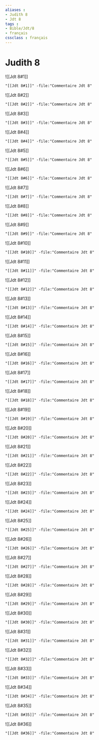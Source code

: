 ```yaml
---
aliases : 
- Judith 8
- Jdt 8
tags : 
- Bible/Jdt/8
- français
cssclass : français
---
```


# Judith 8

![[Jdt 8#1]]

```query
"[[Jdt 8#1]]" -file:"Commentaire Jdt 8"
```

![[Jdt 8#2]]

```query
"[[Jdt 8#2]]" -file:"Commentaire Jdt 8"
```

![[Jdt 8#3]]

```query
"[[Jdt 8#3]]" -file:"Commentaire Jdt 8"
```

![[Jdt 8#4]]

```query
"[[Jdt 8#4]]" -file:"Commentaire Jdt 8"
```

![[Jdt 8#5]]

```query
"[[Jdt 8#5]]" -file:"Commentaire Jdt 8"
```

![[Jdt 8#6]]

```query
"[[Jdt 8#6]]" -file:"Commentaire Jdt 8"
```

![[Jdt 8#7]]

```query
"[[Jdt 8#7]]" -file:"Commentaire Jdt 8"
```

![[Jdt 8#8]]

```query
"[[Jdt 8#8]]" -file:"Commentaire Jdt 8"
```

![[Jdt 8#9]]

```query
"[[Jdt 8#9]]" -file:"Commentaire Jdt 8"
```

![[Jdt 8#10]]

```query
"[[Jdt 8#10]]" -file:"Commentaire Jdt 8"
```

![[Jdt 8#11]]

```query
"[[Jdt 8#11]]" -file:"Commentaire Jdt 8"
```

![[Jdt 8#12]]

```query
"[[Jdt 8#12]]" -file:"Commentaire Jdt 8"
```

![[Jdt 8#13]]

```query
"[[Jdt 8#13]]" -file:"Commentaire Jdt 8"
```

![[Jdt 8#14]]

```query
"[[Jdt 8#14]]" -file:"Commentaire Jdt 8"
```

![[Jdt 8#15]]

```query
"[[Jdt 8#15]]" -file:"Commentaire Jdt 8"
```

![[Jdt 8#16]]

```query
"[[Jdt 8#16]]" -file:"Commentaire Jdt 8"
```

![[Jdt 8#17]]

```query
"[[Jdt 8#17]]" -file:"Commentaire Jdt 8"
```

![[Jdt 8#18]]

```query
"[[Jdt 8#18]]" -file:"Commentaire Jdt 8"
```

![[Jdt 8#19]]

```query
"[[Jdt 8#19]]" -file:"Commentaire Jdt 8"
```

![[Jdt 8#20]]

```query
"[[Jdt 8#20]]" -file:"Commentaire Jdt 8"
```

![[Jdt 8#21]]

```query
"[[Jdt 8#21]]" -file:"Commentaire Jdt 8"
```

![[Jdt 8#22]]

```query
"[[Jdt 8#22]]" -file:"Commentaire Jdt 8"
```

![[Jdt 8#23]]

```query
"[[Jdt 8#23]]" -file:"Commentaire Jdt 8"
```

![[Jdt 8#24]]

```query
"[[Jdt 8#24]]" -file:"Commentaire Jdt 8"
```

![[Jdt 8#25]]

```query
"[[Jdt 8#25]]" -file:"Commentaire Jdt 8"
```

![[Jdt 8#26]]

```query
"[[Jdt 8#26]]" -file:"Commentaire Jdt 8"
```

![[Jdt 8#27]]

```query
"[[Jdt 8#27]]" -file:"Commentaire Jdt 8"
```

![[Jdt 8#28]]

```query
"[[Jdt 8#28]]" -file:"Commentaire Jdt 8"
```

![[Jdt 8#29]]

```query
"[[Jdt 8#29]]" -file:"Commentaire Jdt 8"
```

![[Jdt 8#30]]

```query
"[[Jdt 8#30]]" -file:"Commentaire Jdt 8"
```

![[Jdt 8#31]]

```query
"[[Jdt 8#31]]" -file:"Commentaire Jdt 8"
```

![[Jdt 8#32]]

```query
"[[Jdt 8#32]]" -file:"Commentaire Jdt 8"
```

![[Jdt 8#33]]

```query
"[[Jdt 8#33]]" -file:"Commentaire Jdt 8"
```

![[Jdt 8#34]]

```query
"[[Jdt 8#34]]" -file:"Commentaire Jdt 8"
```

![[Jdt 8#35]]

```query
"[[Jdt 8#35]]" -file:"Commentaire Jdt 8"
```

![[Jdt 8#36]]

```query
"[[Jdt 8#36]]" -file:"Commentaire Jdt 8"
```

